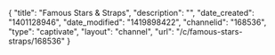 {
    "title": "Famous Stars & Straps",
    "description": "",
    "date_created": "1401128946",
    "date_modified": "1419898422",
    "channelid": "168536",
    "type": "captivate",
    "layout": "channel",
    "url": "\/c\/famous-stars-straps\/168536"
}